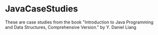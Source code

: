 # JavaCaseStudies
These are case studies from the book "Introduction to Java Programming and Data Structures, Comprehensive Version." by Y. Daniel Liang
